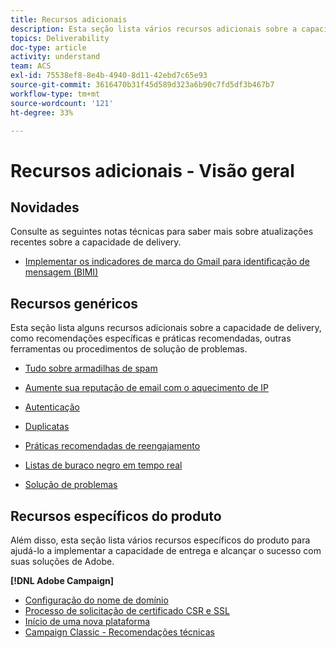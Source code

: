 ```yaml
---
title: Recursos adicionais
description: Esta seção lista vários recursos adicionais sobre a capacidade de delivery.
topics: Deliverability
doc-type: article
activity: understand
team: ACS
exl-id: 75538ef8-8e4b-4940-8d11-42ebd7c65e93
source-git-commit: 3616470b31f45d589d323a6b90c7fd5df3b467b7
workflow-type: tm+mt
source-wordcount: '121'
ht-degree: 33%

---
```


# Recursos adicionais - Visão geral

## Novidades

Consulte as seguintes notas técnicas para saber mais sobre atualizações recentes sobre a capacidade de delivery.

* [Implementar os indicadores de marca do Gmail para identificação de mensagem (BIMI)](../technotes/implement-bimi.md)

## Recursos genéricos

Esta seção lista alguns recursos adicionais sobre a capacidade de delivery, como recomendações específicas e práticas recomendadas, outras ferramentas ou procedimentos de solução de problemas.

* [Tudo sobre armadilhas de spam](../../help/additional-resources/all-about-spam-traps.md)
* [Aumente sua reputação de email com o aquecimento de IP](../../help/additional-resources/increase-reputation-with-ip-warming.md)
* [Autenticação](../../help/additional-resources/authentication.md)
* [Duplicatas](../../help/additional-resources/duplicates.md)
* [Práticas recomendadas de reengajamento](../../help/additional-resources/re-engagement.md)
* [Listas de buraco negro em tempo real](../../help/additional-resources/blocklist-databases.md)
* [Solução de problemas](../../help/additional-resources/troubleshooting.md)

   <!--
    [IP Certification](../../help/additional-resources/ip-certification.md)
    [Third-party monitoring tools](../../help/additional-resources/third-party-monitoring-tools.md)-->

## Recursos específicos do produto

Além disso, esta seção lista vários recursos específicos do produto para ajudá-lo a implementar a capacidade de entrega e alcançar o sucesso com suas soluções de Adobe.

**[!DNL Adobe Campaign]**

* [Configuração do nome de domínio](../../help/additional-resources/ac-domain-name-setup.md)
* [Processo de solicitação de certificado CSR e SSL](../../help/additional-resources/ac-ssl-certificate-request.md)
* [Início de uma nova plataforma](../../help/additional-resources/ac-starting-new-platform.md)
* [Campaign Classic - Recomendações técnicas](../../help/additional-resources/acc-technical-recommendations.md)
